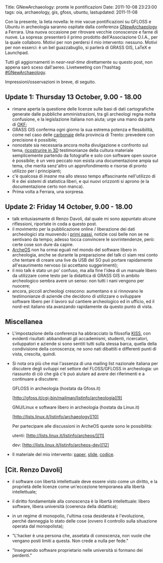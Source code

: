 Title: GNewArchaeology: pronte le pontificazioni
Date:  2011-10-08 23:23:00
tags: oia, archaeology, gis, gfoss, ubuntu,
lastupdated: 2011-11-08


Con la presente, la lieta novella: le mie vacue pontificazioni su GFLOSS e Ubuntu in archeologia saranno ospitate dalla conferenza [GNewArchaeology][1] a Ferrara. Una nuova occasione per ritrovare vecchie conoscenze e farne di nuove. La sopresa: presenterò il primo prodotto dell'Associazione O.I.A., per la quale collaboro. Motivi per non perdersi il mio intervento: nessuno. Motivi per non esserci: è un bel guazzabuglio, si parlerà di GRASS GIS, LaTeX e Launchpad.

Tutti gli aggiornamenti in _near-real-time_ direttamente su questo post, non appena sarò sceso dall'aereo. Livetweeting con l'hashtag [#GNewArchaeology][4].

Impressioni/osservazioni in breve, di seguito.

## Update 1: Thursday 13 October, 9.00 - 18.00 ##
 * rimane aperta la questione delle licenze sulle basi di dati cartografiche generate dalle pubbliche amministrazioni, tra gli archeologi regna molta confusione, e la legislazione italiana non aiuta; urge una mano da parte di [OKF][2];
 * GRASS GIS conferma ogni giorno la sua estrema potenza e flessibilità, come nel caso delle [carbonaie][3] della provincia di Trento: prevedere con precisione è possibile;
 * nonostate sia necessaria ancora molta divulgazione e confronto sul tema, [ricostrurire in 3D][5] testimonianze della cultura materiale semplicemente partendo da fotografie e solo con software open source è possibile; è un vero peccato non esista una documentazione ampia sul tema, che merita senz'altro un approfondimento e risorse di pronto utilizzo per i principianti;
 * c'è qualcosa di _insane_ ma allo stesso tempo affascinante nell'utilizzo di R e dei sistemi di statistica liberi, e qui nuovi orizzonti si aprono (e la documentazione certo non manca).
 * Prima volta a Ferrara, una sorpresa.

## Update 2: Friday 14 October, 9.00 - 18.00 ##
 * talk entusiasmante di Renzo Davoli, dal quale mi sono appuntato alcune riflessioni, riportate in coda a questo post.
 * il movimento per la pubblicazione online / liberazione dei dati archeologici sta muovendo i [primi passi][6], notizie così belle non se ne sentivano da tempo; adesso tocca convincere le sovrintendenze, però: certe cose son dure da capire.
 * [ArcheOS][7] non ha ormai eguali nel mondo del software libero in archeologia, anche se durante la preparazione del talk ci siam resi conto che tentare di creare una live da USB del SO può portare rapidamente all'esaurimento nervoso (si accettano suggerimenti);
 * il mio talk è stato un po' confuso, ma alla fine l'idea di un manuale libero da utilizzare come testo per la didattica di GRASS GIS in ambito archeologico sembra avere un senso: non tutti i nani vengono per nuocere;
 * ancora, piccoli archeologi crescono: aumentano e si rinnovano le testimonianze di aziende che decidono di utilizzare o sviluppare software libero per il lavoro sul cantiere archeologico ed in ufficio, ed il nord-est italiano sta avanzando rapidamente da questo punto di vista.

## Miscellanea ##
 * L'impostazione della conferenza ha abbracciato la filosofia [KISS][8], con evidenti risultati: abbandonati gli accademismi, studenti, ricercatori, sviluppatori e aziende si sono sentiti tutti sulla stessa barca, quella della condivisione della conoscenza; ne sono nati dibattiti e differenti punti di vista, crescita, quindi.
 * Si nota ora più che mai l'assenza di una mailing list nazionale italiana per discutere degli sviluppi nel settore del FLOSS/GFLOSS in archeologia: un riassunto di ciò che già c'è può aiutare ad avere dei riferimenti e a continuare a discutere:

   GFLOSS in archeologia (hostata da Gfoss.it)

   [http://gfoss.it/cgi-bin/mailman/listinfo/archeologia][9]

   GNU/Linux e software libero in archeologia (hostata da Linux.it)

   [http://lists.linux.it/listinfo/archaeology][10]

   Per partecipare alle discussioni in ArcheOS queste sono le possibilità:

   utenti: [http://lists.linux.it/listinfo/archeos/][11]

   dev: [http://lists.linux.it/listinfo/archeos-dev][12]

 * Il materiale del mio intervento: [paper][13], [slide][14], [codice][15].

## [Cit. Renzo Davoli] ##
 * il software con libertà intellettuale deve essere visto come un diritto, e la proprietà delle licenze come un'eccezione temporanea alla libertà intellettuale;
 * il diritto fondamentale alla conoscenza è la libertà intellettuale: libero software, libera università (coerenza della didattica);
 * in un regime di monopolio, l'ultima cosa desiderata è l'evoluzione, perché danneggia lo stato delle cose (ovvero il controllo sulla situazione operata dal monopolista);
 * "L'hacker è una persona che, assetata di conoscenza, non vuole che vengano posti limiti a questa. Non crede a nulla per fede."
 * "Insegnando software proprietario nelle università si formano dei perdenti."


   [1]: http://www.gnewarchaeology.it
   [2]: http://okfn.org/
   [3]: http://www.gnewarchaeology.it/?p=566
   [4]: https://twitter.com/#!/search/realtime/%23GNewArchaeology
   [5]: http://www.gnewarchaeology.it/?p=569
   [6]: http://www.slideshare.net/MappaProject/mappa-project-metodologie-applicate-alla-predittivit-del-potenziale-archeologico
   [7]: http://www.archeos.eu/wiki/doku.php
   [8]: https://secure.wikimedia.org/wikipedia/en/wiki/KISS_principle
   [9]: http://gfoss.it/cgi-bin/mailman/listinfo/archeologia
   [10]: http://lists.linux.it/listinfo/archaeology
   [11]: http://lists.linux.it/listinfo/archeos/
   [12]: http://lists.linux.it/listinfo/archeos-dev
   [13]: http://uniba-it.academia.edu/FrancescodeVirgilio/Talks/59792/Introduzione_allutilizzo_di_GRASS_GIS_in_archeologia_un_manuale_collaborativo
   [14]: http://www.slideshare.net/fradeve/introduzione-allutilizzo-di-grass-gis-in-archeologia-un-manuale-collaborativo
   [15]: http://bazaar.launchpad.net/~fradeve/grass-arch/trunk/files/head:/paper_presentazione/

